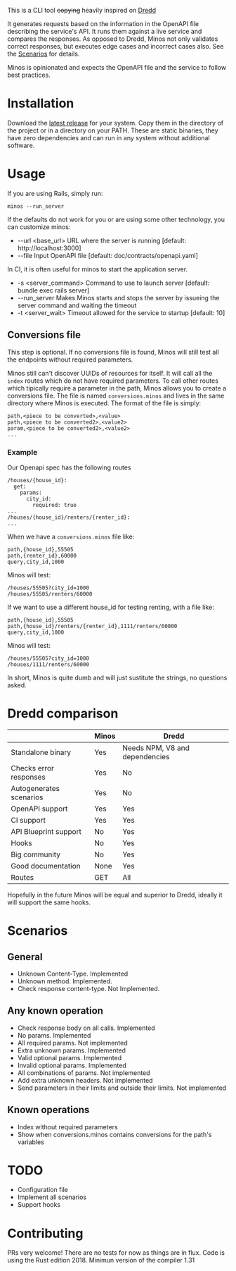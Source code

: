 
This is a CLI tool ~~copying~~ heavily inspired on [Dredd](https://github.com/apiaryio/dredd)

It generates requests based on the information in the OpenAPI file describing the service's API.
It runs them against a live service and compares the responses.
As opposed to Dredd, Minos not only validates correct responses, but executes edge cases and incorrect cases also. See the [Scenarios](#Scenarios) for details.

Minos is opinionated and expects the OpenAPI file and the service to follow best practices.

# Installation

Download the [latest release](https://github.com/jordipolo/minos/releases/latest) for your system.
Copy them in the directory of the project or in a directory on your PATH.
These are static binaries, they have zero dependencies and can run in any system without additional software.

# Usage

If you are using Rails, simply run:
```
minos --run_server
```

If the defaults do not work for you or are using some other technology, you can customize minos:
- --url <base_url>         URL where the server is running [default: http://localhost:3000]
- --file <filename>         Input OpenAPI file [default: doc/contracts/openapi.yaml]

In CI, it is often useful for minos to start the application server.
- -s <server_command>   Command to use to launch server [default: bundle exec rails server]
- --run_server          Makes Minos starts and stops the server by issueing the server command and waiting the timeout
- -t <server_wait>      Timeout allowed for the service to startup [default: 10]


## Conversions file
This step is optional. If no conversions file is found, Minos will still test all the endpoints without required parameters.

Minos still can't discover UUIDs of resources for itself.
It will call all the `index` routes which do not have required parameters.
To call other routes which tipically require a parameter in the path, Minos allows you to create a conversions file.
The file is named `conversions.minos` and lives in the same directory where Minos is executed.
The format of the file is simply:
```
path,<piece to be converted>,<value>
path,<piece to be converted2>,<value2>
param,<piece to be converted2>,<value2>
...
```

### Example
Our Openapi spec has the following routes
```
/houses/{house_id}:
  get:
    params:
      city_id:
        required: true
...
/houses/{house_id}/renters/{renter_id}:
...
```

When we have a `conversions.minos` file like:
```
path,{house_id},55505
path,{renter_id},60000
query,city_id,1000
```
Minos will test:
```
/houses/55505?city_id=1000
/houses/55505/renters/60000
```

If we want to use a different house_id for testing renting, with a file like:
```
path,{house_id},55505
path,{house_id}/renters/{renter_id},1111/renters/60000
query,city_id,1000
```

Minos will test:
```
/houses/55505?city_id=1000
/houses/1111/renters/60000
```
In short, Minos is quite dumb and will just sustitute the strings, no questions asked.


# Dredd comparison

|                        | Minos | Dredd  |
|------------------------|-------|--------|
| Standalone binary      | Yes   | Needs NPM, V8 and dependencies |
| Checks error responses | Yes   | No   |
| Autogenerates scenarios| Yes   | No   |
| OpenAPI support        | Yes   | Yes  |
| CI support             | Yes   | Yes  |
| API Blueprint support  | No    | Yes  |
| Hooks                  | No    | Yes  |
| Big community          | No    | Yes  |
| Good documentation     | None  | Yes  |
| Routes                 | GET   | All  |


Hopefully in the future Minos will be equal and superior to Dredd, ideally it will support the same hooks.

# Scenarios
## General
- Unknown Content-Type. Implemented
- Unknown method. Implemented.
- Check response content-type. Not Implemented.

## Any known operation
- Check response body on all calls. Implemented
- No params. Implemented
- All required params. Not implemented
- Extra unknown params. Implemented
- Valid optional params. Implemented
- Invalid optional params. Implemented
- All combinations of params. Not implemented
- Add extra unknown headers. Not implemented
- Send parameters in their limits and outside their limits. Not implemented


## Known operations
- Index without required parameters
- Show when conversions.minos contains conversions for the path's variables



# TODO
- Configuration file
- Implement all scenarios
- Support hooks


# Contributing
PRs very welcome!
There are no tests for now as things are in flux.
Code is using the Rust edition 2018. Minimun version of the compiler 1.31




